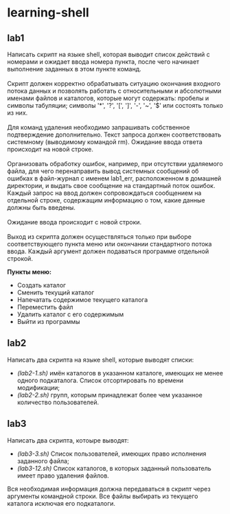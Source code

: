 # learning-shell
## lab1
Написать скрипт на языке shell, которая выводит список действий с номерами и ожидает ввода номера пункта, 
после чего начинает выполнение заданных в этом пункте команд. <br><br>
Скрипт должен корректно обрабатывать ситуацию окончания входного потока данных и позволять работать с относительными 
и абсолютными именами файлов и каталогов, которые могут содержать: 
пробелы и символы табуляции; символы '*', '?', '[', ']', '-', '~', '$' или состоять только из них. <br><br>
Для команд удаления необходимо запрашивать собственное подтверждение дополнительно. 
Текст запроса должен соответствовать системному (выводимому командой rm). 
Ожидание ввода ответа происходит на новой строке. <br><br>
Организовать обработку ошибок, например, при отсутствии удаляемого файла, для чего перенаправить вывод системных сообщений об ошибках в 
файл-журнал с именем lab1_err, расположенном в домашней директории, и выдать свое сообщение на стандартный поток ошибок. 
Каждый запрос на ввод должен сопровождаться сообщением на отдельной строке, содержащим информацию о том, какие данные должны быть введены.<br><br>
Ожидание ввода происходит с новой строки. <br><br>
Выход из скрипта должен осуществляться только при выборе соответствующего пункта меню или окончании стандартного потока ввода. 
Каждый аргумент должен подаваться программе отдельной строкой. 

**Пункты меню:**
* Создать каталог
* Сменить текущий каталог
* Напечатать содержимое текущего каталога
* Переместить файл
* Удалить каталог с его содержимым
* Выйти из программы

## lab2
Написать два скрипта на языке shell, которые выводят списки:
* *(lab2-1.sh)* имён каталогов в указанном каталоге, имеющих не менее одного подкаталога. Список отсортировать по времени модификации;
* *(lab2-2.sh)* групп, которым принадлежат более чем указанное количество пользователей.

## lab3
Написать два скрипта, котоыре выводят:
* *(lab3-3.sh)*  Список пользователей, имеющих право исполнения заданного файла;
* *(lab3-12.sh)* Список каталогов, в которыx заданный пользователь имеет право удаления файлов.

Вся необходимая информация должна передаваться в скрипт через аргументы командной строки.
Все файлы выбирать из текущего каталога исключая его подкаталоги.
